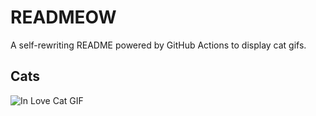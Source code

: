 # READMEOW

A self-rewriting README powered by GitHub Actions to display cat gifs.

## Cats

![In Love Cat GIF](https://media1.giphy.com/media/MDJ9IbxxvDUQM/200.gif?cid=9acd02dawk1k31olh7xzygrq7vbq181c634o0bgbn4wwkq6x&ep=v1_gifs_search&rid=200.gif&ct=g)
